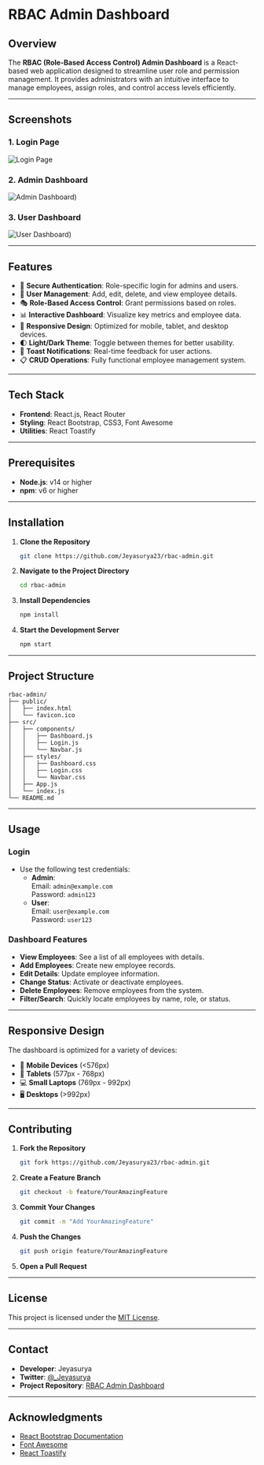 
# **RBAC Admin Dashboard**

## **Overview**
The **RBAC (Role-Based Access Control) Admin Dashboard** is a React-based web application designed to streamline user role and permission management. It provides administrators with an intuitive interface to manage employees, assign roles, and control access levels efficiently.

---

## **Screenshots**

### 1. Login Page
![Login Page](https://files.oaiusercontent.com/file-EAXQ1xrwjvqN73oWHf9Pb7?se=2024-11-26T11%3A59%3A00Z&sp=r&sv=2024-08-04&sr=b&rscc=max-age%3D299%2C%20immutable%2C%20private&rscd=attachment%3B%20filename%3D%257B2016597F-FE36-4C2E-A138-AF446853755D%257D.png&sig=gP0L0UIxTCMqdhfkWlLNJkGfHkeSws%2BX7RQbJ6kAO6g%3D)

### 2. Admin Dashboard
![Admin Dashboard](https://files.oaiusercontent.com/file-Vb1CSCVNWvW5rZe8wWy9n1?se=2024-11-26T11%3A59%3A00Z&sp=r&sv=2024-08-04&sr=b&rscc=max-age%3D299%2C%20immutable%2C%20private&rscd=attachment%3B%20filename%3D%257B93EF6A7A-6FFC-437B-974C-8092F6A6EE73%257D.png&sig=ZrBy5YWPwVlb3n5WqM%2BhXvBMF0JK81/vFhryGnDKSO0%3D))

### 3. User Dashboard
![User Dashboard](https://files.oaiusercontent.com/file-8LTPca8m736XSvFj1e43cr?se=2024-11-26T11%3A59%3A00Z&sp=r&sv=2024-08-04&sr=b&rscc=max-age%3D299%2C%20immutable%2C%20private&rscd=attachment%3B%20filename%3D%257B4F25DE70-3A7A-438B-B394-2AD142048B42%257D.png&sig=K0lnZJPv%2BX7bm52xse/XiQBLgb/nxjrqBx0ZnFp7qTQ%3D))


---

## **Features**
- 🔐 **Secure Authentication**: Role-specific login for admins and users.
- 👥 **User Management**: Add, edit, delete, and view employee details.
- 🎭 **Role-Based Access Control**: Grant permissions based on roles.
- 📊 **Interactive Dashboard**: Visualize key metrics and employee data.
- 📱 **Responsive Design**: Optimized for mobile, tablet, and desktop devices.
- 🌓 **Light/Dark Theme**: Toggle between themes for better usability.
- 🔔 **Toast Notifications**: Real-time feedback for user actions.
- 📋 **CRUD Operations**: Fully functional employee management system.

---

## **Tech Stack**
- **Frontend**: React.js, React Router
- **Styling**: React Bootstrap, CSS3, Font Awesome
- **Utilities**: React Toastify

---

## **Prerequisites**
- **Node.js**: v14 or higher
- **npm**: v6 or higher

---

## **Installation**

1. **Clone the Repository**
   ```bash
   git clone https://github.com/Jeyasurya23/rbac-admin.git
   ```
2. **Navigate to the Project Directory**
   ```bash
   cd rbac-admin
   ```
3. **Install Dependencies**
   ```bash
   npm install
   ```
4. **Start the Development Server**
   ```bash
   npm start
   ```

---

## **Project Structure**
```
rbac-admin/
├── public/
│   ├── index.html
│   └── favicon.ico
├── src/
│   ├── components/
│   │   ├── Dashboard.js
│   │   ├── Login.js
│   │   └── Navbar.js
│   ├── styles/
│   │   ├── Dashboard.css
│   │   ├── Login.css
│   │   └── Navbar.css
│   ├── App.js
│   └── index.js
└── README.md
```

---

## **Usage**

### **Login**
- Use the following test credentials:
  - **Admin**:  
    Email: `admin@example.com`  
    Password: `admin123`
  - **User**:  
    Email: `user@example.com`  
    Password: `user123`

### **Dashboard Features**
- **View Employees**: See a list of all employees with details.
- **Add Employees**: Create new employee records.
- **Edit Details**: Update employee information.
- **Change Status**: Activate or deactivate employees.
- **Delete Employees**: Remove employees from the system.
- **Filter/Search**: Quickly locate employees by name, role, or status.

---

## **Responsive Design**
The dashboard is optimized for a variety of devices:
- 📱 **Mobile Devices** (<576px)
- 📱 **Tablets** (577px - 768px)
- 💻 **Small Laptops** (769px - 992px)
- 🖥️ **Desktops** (>992px)

---

## **Contributing**

1. **Fork the Repository**
   ```bash
   git fork https://github.com/Jeyasurya23/rbac-admin.git
   ```
2. **Create a Feature Branch**
   ```bash
   git checkout -b feature/YourAmazingFeature
   ```
3. **Commit Your Changes**
   ```bash
   git commit -m "Add YourAmazingFeature"
   ```
4. **Push the Changes**
   ```bash
   git push origin feature/YourAmazingFeature
   ```
5. **Open a Pull Request**

---

## **License**
This project is licensed under the [MIT License](LICENSE).

---

## **Contact**
- **Developer**: Jeyasurya  
- **Twitter**: [@_Jeyasurya](https://x.com/_Jeyasurya)  
- **Project Repository**: [RBAC Admin Dashboard](https://github.com/Jeyasurya23/rbac-admin)

---

## **Acknowledgments**
- [React Bootstrap Documentation](https://react-bootstrap.github.io/)
- [Font Awesome](https://fontawesome.com/)
- [React Toastify](https://fkhadra.github.io/react-toastify/)
